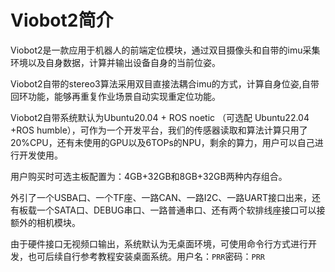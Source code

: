 # Viobot2简介

Viobot2是一款应用于机器人的前端定位模块，通过双目摄像头和自带的imu采集环境以及自身数据，计算并输出设备自身的当前位姿。

Viobot2自带的stereo3算法采用双目直接法耦合imu的方式，计算自身位姿,自带回环功能，能够再重复作业场景自动实现重定位功能。

Viobot2自带系统默认为Ubuntu20.04 + ROS noetic （可选配 Ubuntu22.04 +ROS humble），可作为一个开发平台，我们的传感器读取和算法计算只用了20%CPU，还有未使用的GPU以及6TOPs的NPU，剩余的算力，用户可以自己进行开发使用。

用户购买时可选主板配置为：4GB+32GB和8GB+32GB两种内存组合。

外引了一个USBA口、一个TF座、一路CAN、一路I2C、一路UART接口出来，还有板载一个SATA口、DEBUG串口、一路普通串口、还有两个软排线座接口可以接额外的相机模块。

由于硬件接口无视频口输出，系统默认为无桌面环境，可使用命令行方式进行开发，也可后续自行参考教程安装桌面系统。用户名：`PRR`密码：`PRR`
